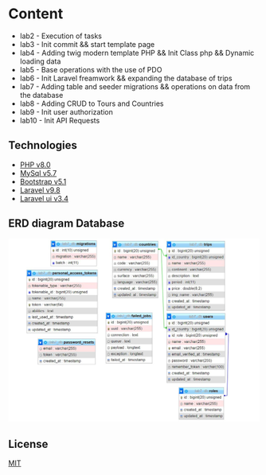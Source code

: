 # Content
- lab2 - Execution of tasks
- lab3 - Init commit && start template page
- lab4 - Adding twig modern template PHP && Init Class php && Dynamic loading data 
- lab5 - Base operations with the use of PDO
- lab6 - Init Laravel freamwork && expanding the database of trips
- lab7 - Adding table and seeder migrations && operations on data from the database
- lab8 - Adding CRUD to Tours and Countries
- lab9 - Init user authorization
- lab10 - Init API Requests

## Technologies
- [PHP v8.0](https://www.php.net/releases/8.0/en.php)
- [MySql v5.7](https://www.mysql.com/)
- [Bootstrap v5.1](https://getbootstrap.com/)
- [Laravel v9.8](https://laravel.com/)
- [Laravel ui v3.4](https://laravel.com/docs/6.x/authentication#included-routing)

## ERD diagram Database

![alt text](https://github.com/PZ-webdev/ai-lab/blob/lab9/project/database/erd.JPG)

## License
[MIT](https://choosealicense.com/licenses/mit/)
